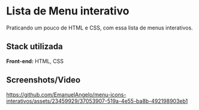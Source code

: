 # Lista de Menu interativo

Praticando um pouco de HTML e CSS, com essa lista de menus interativos.


## Stack utilizada

**Front-end:** HTML, CSS


## Screenshots/Video
https://github.com/EmanuelAngelo/menu-icons-interativos/assets/23459929/37053907-519a-4e55-ba8b-492198903eb1
